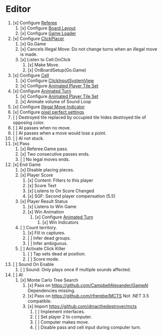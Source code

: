 # Editor

1. [x] Configure [Referee](LudumDare43/Assets/Scripts/Go/Referee.cs)
    1. [x] Configure [Board Layout](LudumDare43/Assets/Scripts/Go/BoardLayout.cs)
    1. [x] Configure [Game Loader](LudumDare43/Assets/Scripts/Go/GameLoader.cs)
1. [x] Configure [ClickPlacer](LudumDare43/Assets/Scripts/Go/ClickPlacer.cs)
    1. [x] Go.Game
    1. [x] Cancels Illegal Move: Do not change turns when an illegal move is made.
    1. [x] Listen to Cell.OnClick
        1. [x] Make Move.
        1. [x] OnBoardSetup(Go.Game)
1. [x] Configure [Cell](LudumDare43/Assets/Scripts/Go/Cell.cs)
    1. [x] Configure [ClickInputSystemView](LudumDare43/Assets/Plugins/UnityToykit/ClickInputSystemView.cs)
    1. [x] Configure [Animated Player Tile Set](LudumDare43/Assets/Scripts/Go/AnimatedPlayerTileSet.cs)
1. [x] Configure [Animated Turn](LudumDare43/Assets/Scripts/Go/AnimatedTurn.cs)
    1. [x] Configure [Animated Player Tile Set](LudumDare43/Assets/Scripts/Go/AnimatedPlayerTileSet.cs)
    1. [x] Animate volume of Sound Loop
1. [x] Configure [Illegal Move Indicator](LudumDare43/Assets/Scripts/Go/IllegalMoveIndicator.cs)
1. [x] Configure [pixel perfect settings](https://hackernoon.com/making-your-pixel-art-game-look-pixel-perfect-in-unity3d-3534963cad1d)
1. [ ] Destroyed tile replaced by occupied tile hides destroyed tile of opposing color.
1. [ ] AI passes when no move.
1. [ ] AI passes when a move would lose a point.
1. [ ] AI not stuck.
1. [x] Pass
    1. [x] Referee.Game pass.
    1. [x] Two consecutive passes ends.
    1. [ ] No legal moves ends.
1. [x] End Game
    1. [x] Disable placing pieces.
    1. [x] Player Score
        1. [x] Content: Filters to this player
        1. [x] Score Text
        1. [x] Listens to On Score Changed
        1. [x] SGF: Second player compensation (5.5)
    1. [x] Player Result Status
        1. [x] Listens to Win Game
        1. [x] Win Animation
            1. [x] Configure [Animated Turn](LudumDare43/Assets/Scripts/Go/AnimatedTurn.cs)
                1. [x] Win Indicators
    1. [ ] Count territory.
        1. [x] Fill in captures.
        1. [ ] Infer dead groups.
        1. [ ] Infer ambiguous.
    1. [ ] Activate Click Killer
        1. [ ] Tap sets dead at position.
        1. [ ] Score mode.
1. [ ] Sound On Enable
    1. [ ] Sound: Only plays once if multiple sounds affected.
1. [ ] AI
    1. [x] Monte Carlo Tree Search
        1. [x] Pass on <https://github.com/CampbellAlexander/GameAI> Dependencies missing.
        1. [x] Pass on <https://github.com/rfrerebe/MCTS> Not .NET 3.5 compatible.
        1. [x] Import <https://github.com/dmacthedestroyer/mcts>
            1. [ ] Implement interfaces.
            1. [ ] Set player 2 to computer.
            1. [ ] Computer makes move.
            1. [ ] Disable pass and cell input during computer turn.
